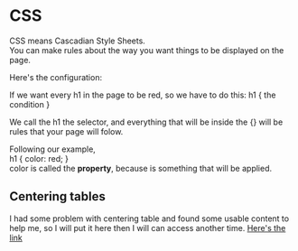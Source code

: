 # CSS
CSS means Cascadian Style Sheets.  
You can make rules about the way you want things to be displayed on the page. 
   
Here's the configuration:  
  
If we want every h1 in the page to be red, so we have to do this:
h1 { the condition }  
  
We call the h1 the selector, and everything that will be inside the {} will be rules that your page will folow.  
  
Following our example,  
h1 { color: red; }  
color is called the **property**, because is something that will be applied.
## Centering tables
I had some problem with centering table and found some usable content to help me, so I will put it here then I will can access another time. [Here's the link](https://www.granneman.com/webdev/coding/css/centertables)